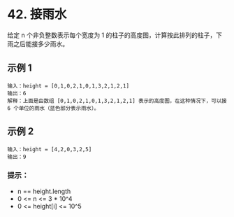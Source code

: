 # 42. 接雨水

给定 n 个非负整数表示每个宽度为 1 的柱子的高度图，计算按此排列的柱子，下雨之后能接多少雨水。

## 示例 1

```
输入：height = [0,1,0,2,1,0,1,3,2,1,2,1]
输出：6
解释：上面是由数组 [0,1,0,2,1,0,1,3,2,1,2,1] 表示的高度图，在这种情况下，可以接 6 个单位的雨水（蓝色部分表示雨水）。 
```

## 示例 2

```
输入：height = [4,2,0,3,2,5]
输出：9
```

### 提示：

- n == height.length
- 0 <= n <= 3 * 10^4
- 0 <= height[i] <= 10^5
